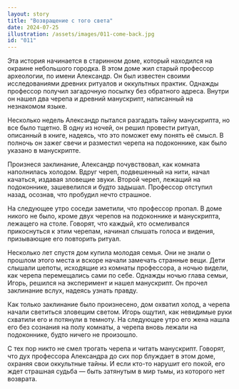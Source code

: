 ```yaml
---
layout: story
title: "Возвращение с того света"
date: 2024-07-25
illustration: /assets/images/011-come-back.jpg
id: "011"
---
```


Эта история начинается в старинном доме, который находился на окраине небольшого городка. В этом доме жил старый профессор археологии, по имени Александр. Он был известен своими исследованиями древних ритуалов и оккультных практик. Однажды профессор получил загадочную посылку без обратного адреса. Внутри он нашел два черепа и древний манускрипт, написанный на незнакомом языке.

Несколько недель Александр пытался разгадать тайну манускрипта, но все было тщетно. В одну из ночей, он решил провести ритуал, описанный в книге, надеясь, что это поможет ему понять её смысл. В полночь он зажег свечи и разместил черепа на подоконнике, как было указано в манускрипте.

Произнеся заклинание, Александр почувствовал, как комната наполнилась холодом. Вдруг череп, подвешенный на нити, начал качаться, издавая зловещие звуки. Второй череп, лежащий на подоконнике, зашевелился и будто задышал. Профессор отступил назад, осознав, что пробудил нечто страшное.

На следующее утро соседи заметили, что профессор пропал. В доме никого не было, кроме двух черепов на подоконнике и манускрипта, лежащего на столе. Говорят, что каждый, кто осмеливался прикоснуться к этим черепам, начинал слышать голоса и видения, призывающие его повторить ритуал.

Несколько лет спустя дом купила молодая семья. Они не знали о прошлом этого места и вскоре начали замечать странные вещи. Дети слышали шепоты, исходящие из комнаты профессора, а ночью видели, как черепа перемещались сами по себе. Однажды ночью глава семьи, Игорь, решился на эксперимент и нашел манускрипт. Он прочел заклинание вслух, надеясь узнать правду.

Как только заклинание было произнесено, дом охватил холод, а черепа начали светиться зловещим светом. Игорь ощутил, как невидимые руки схватили его и потянули в темноту. На следующее утро его жена нашла его без сознания на полу комнаты, а черепа вновь лежали на подоконнике, будто ничего не произошло.

С тех пор никто не смел трогать черепа и читать манускрипт. Говорят, что дух профессора Александра до сих пор блуждает в этом доме, охраняя свои оккультные тайны. И если кто-то нарушит его покой, его ждет страшная судьба — быть затянутым в мир тьмы, из которого нет возврата.
